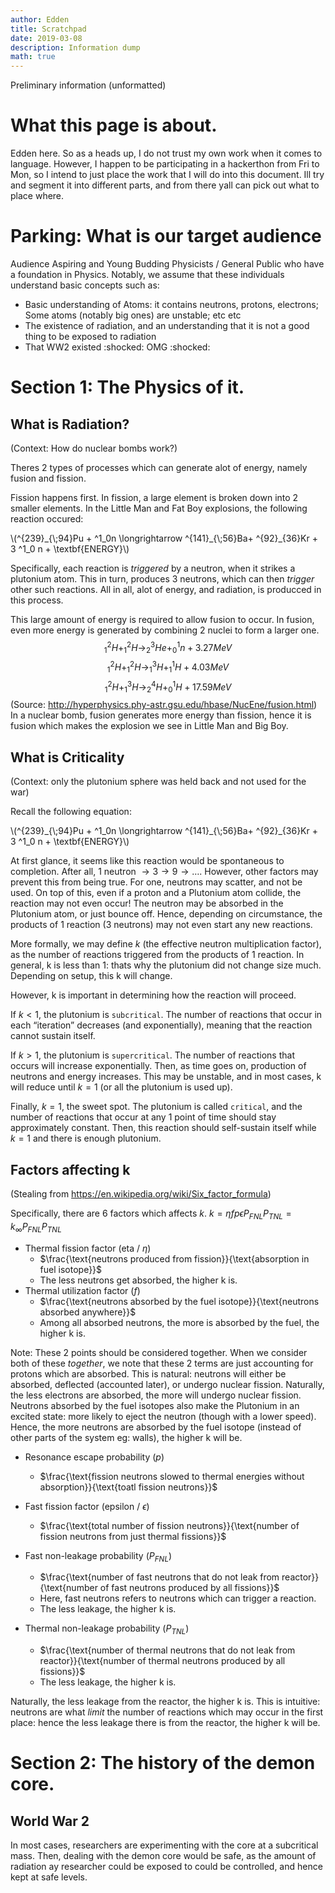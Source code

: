 ```yaml
---
author: Edden
title: Scratchpad
date: 2019-03-08
description: Information dump
math: true
---
```


Preliminary information (unformatted)
<!--more-->

# What this page is about.
Edden here. So as a heads up, I do not trust my own work when it comes to language. However, I happen to be participating in a hackerthon from Fri to Mon, so I intend to just place the work that I will do into this document. Ill try and segment it into different parts, and from there yall can pick out what to place where.

# Parking: What is our target audience 
Audience
Aspiring and Young Budding Physicists / General Public who have a foundation in Physics. Notably, we assume that these individuals understand basic concepts such as:
-	Basic understanding of Atoms: it contains neutrons, protons, electrons; Some atoms (notably big ones) are unstable; etc etc  
-	The existence of radiation, and an understanding that it is not a good thing to be exposed to radiation
-	That WW2 existed :shocked: OMG :shocked:

# Section 1: The Physics of it.

## What is Radiation?
(Context: How do nuclear bombs work?)

Theres 2 types of processes which can generate alot of energy, namely fusion and fission. 

Fission happens first. In fission, a large element is broken down into 2 smaller elements. In the Little Man and Fat Boy explosions, the following reaction occured:

<p>
\(^{239}_{\;94}Pu + ^1_0n \longrightarrow ^{141}_{\;56}Ba+ ^{92}_{36}Kr + 3 ^1_0 n + \textbf{ENERGY}\)
<p>

Specifically, each reaction is _triggered_ by a neutron, when it strikes a plutonium atom. This in turn, produces 3 neutrons, which can then _trigger_ other such reactions. All in all, alot of energy, and radiation, is producced in this process.

This large amount of energy is required to allow fusion to occur. In fusion, even more energy is generated by combining 2 nuclei to form a larger one.
$$
^2_1H + ^2_1H \longrightarrow ^3_2He + ^1_0n +3.27MeV
$$
$$
^2_1H + ^2_1H \longrightarrow ^3_1H + ^1_1H +4.03MeV
$$
$$
^2_1H + ^3_1H \longrightarrow ^4_2H + ^1_0H +17.59MeV
$$ 
(Source: http://hyperphysics.phy-astr.gsu.edu/hbase/NucEne/fusion.html)
In a nuclear bomb, fusion generates more energy than fission, hence it is fusion which makes the explosion we see in Little Man and Big Boy. 

## What is Criticality 
(Context: only the plutonium sphere was held back and not used for the war)

Recall the following equation:
<p>
\(^{239}_{\;94}Pu + ^1_0n \longrightarrow ^{141}_{\;56}Ba+ ^{92}_{36}Kr + 3 ^1_0 n + \textbf{ENERGY}\)
<p>

At first glance, it seems like this reaction would be spontaneous to completion. After all, 1 neutron $\rightarrow 3 \rightarrow 9 \rightarrow \dots$. However, other factors may prevent this from being true. For one, neutrons may scatter, and not be used. On top of this, even if a proton and a Plutonium atom collide, the reaction may not even occur! The neutron may be absorbed in the Plutonium atom, or just bounce off. Hence, depending on circumstance, the products of 1 reaction (3 neutrons) may not even start any new reactions. 

More formally, we may define $k$ (the effective neutron multiplication factor), as the number of reactions triggered from the products of 1 reaction. In general, k is less than 1: thats why the plutonium did not change size much. Depending on setup, this k will change. 

However, k is important in determining how the reaction will proceed. 

If $k < 1$, the plutonium is `subcritical`. The number of reactions that occur in each “iteration” decreases (and exponentially), meaning that the reaction cannot sustain itself. 

If $k > 1$, the plutonium is `supercritical`. The number of reactions that occurs will increase exponentially. Then, as time goes on, production of neutrons and energy increases. This may be unstable, and in most cases, k will reduce until $k=1$ (or all the plutonium is used up).

Finally, $k = 1$, the sweet spot. The plutonium is called `critical`, and the number of reactions that occur at any 1 point of time should stay approximately constant. Then, this reaction should self-sustain itself while $k = 1$ and there is enough plutonium. 

## Factors affecting k
(Stealing from https://en.wikipedia.org/wiki/Six_factor_formula)

Specifically, there are 6 factors which affects $k$.
$k = \eta f p \epsilon P_{FNL}P_{TNL} = k_{\infty} P_{FNL}P_{TNL}$

- Thermal fission factor (eta / $\eta$)
    - $\frac{\text{neutrons produced from fission}}{\text{absorption in fuel isotope}}$
    - The less neutrons get absorbed, the higher k is.
- Thermal utilization factor ($f$)
    - $\frac{\text{neutrons absorbed by the fuel isotope}}{\text{neutrons absorbed anywhere}}$
    - Among all absorbed neutrons, the more is absorbed by the fuel, the higher k is. 

Note: These 2 points should be considered together. When we consider both of these _together_, we note that these 2 terms are just accounting for protons which are absorbed. This is natural: neutrons will either be absorbed, deflected (accounted later), or undergo nuclear fission. Naturally, the less electrons are absorbed, the more will undergo nuclear fission. Neutrons absorbed by the fuel isotopes also make the Plutonium in an excited state: more likely to eject the neutron (though with a lower speed). Hence, the more neutrons are absorbed by the fuel isotope (instead of other parts of the system eg: walls), the higher k will be. 


- Resonance escape probability ($p$)
    - $\frac{\text{fission neutrons slowed to thermal energies without absorption}}{\text{toatl fission neutrons}}$
- Fast fission factor (epsilon / $\epsilon$)
    - $\frac{\text{total number of fission neutrons}}{\text{number of fission neutrons from just thermal fissions}}$


- Fast non-leakage probability ($P_{FNL}$)
    - $\frac{\text{number of fast neutrons that do not leak from reactor}}{\text{number of fast neutrons produced by all fissions}}$
    - Here, fast neutrons refers to neutrons which can trigger a reaction. 
    - The less leakage, the higher k is. 
- Thermal non-leakage probability ($P_{TNL}$)
    - $\frac{\text{number of thermal neutrons that do not leak from reactor}}{\text{number of thermal neutrons produced by all fissions}}$
    - The less leakage, the higher k is. 

Naturally, the less leakage from the reactor, the higher k is. This is intuitive: neutrons are what _limit_ the number of reactions which may occur in the first place: hence the less leakage there is from the reactor, the higher k will be.



# Section 2: The history of the demon core. 

## World War 2




In most cases, researchers are experimenting with the core at a subcritical mass. Then, dealing with the demon core would be safe, as the amount of radiation ay researcher could be exposed to could be controlled, and hence kept at safe levels. 